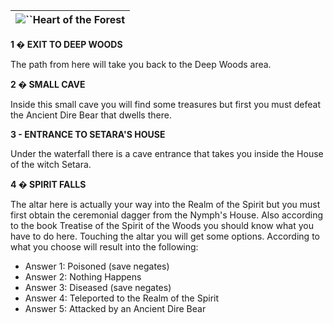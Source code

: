 | ![](https://www.gamebanshee.com/neverwinternights/nwnwalkthrough/maps/nwnwood_heartoftheforest.jpg)``Heart of the Forest |
| :--------------------------------------------------------------------------------------------------------------------: |

**1 � EXIT TO DEEP WOODS**

The path from here will take you back to the Deep Woods area.

**2 � SMALL CAVE**

Inside this small cave you will find some treasures but first you must defeat the Ancient Dire Bear that dwells there.

**3 - ENTRANCE TO SETARA'S HOUSE**

Under the waterfall there is a cave entrance that takes you inside the House of the witch Setara.

**4 � SPIRIT FALLS**

The altar here is actually your way into the Realm of the Spirit but you must first obtain the ceremonial dagger from the Nymph's House. Also according to the book Treatise of the Spirit of the Woods you should know what you have to do here. Touching the altar you will get some options. According to what you choose will result into the following:

* Answer 1: Poisoned (save negates)
* Answer 2: Nothing Happens
* Answer 3: Diseased (save negates)
* Answer 4: Teleported to the Realm of the Spirit
* Answer 5: Attacked by an Ancient Dire Bear
